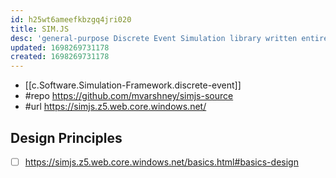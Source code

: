 ```yaml
---
id: h25wt6ameefkbzgq4jri020
title: SIM.JS
desc: 'general-purpose Discrete Event Simulation library written entirely in JavaScript.'
updated: 1698269731178
created: 1698269731178
---
```


- [[c.Software.Simulation-Framework.discrete-event]]
- #repo https://github.com/mvarshney/simjs-source
- #url https://simjs.z5.web.core.windows.net/

## Design Principles 

- [ ] https://simjs.z5.web.core.windows.net/basics.html#basics-design